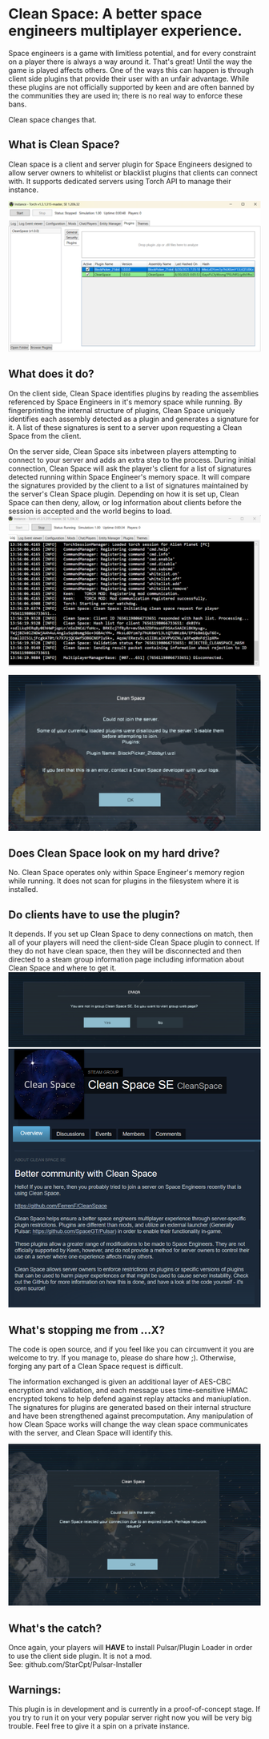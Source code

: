 # Clean Space: A better space engineers multiplayer experience.


Space engineers is a game with limitless potential, and for every constraint on a player there is always a way around it. 
That's great! Until the way the game is played affects others. One of the ways this can happen is through client side plugins
that provide their user with an unfair advantage. While these plugins are not officially supported by keen and are often
banned by the communities they are used in; there is no real way to enforce these bans.  

Clean space changes that.  

## What is Clean Space?

Clean space is a client and server plugin for Space Engineers designed to allow server owners to whitelist or blacklist plugins that clients can connect with. It supports dedicated servers using Torch API to manage their instance.

![Config Screen 1](ss1.png "Clean Space UI")

## What does it do?

On the client side, Clean Space identifies plugins by reading the assemblies referenced by Space Engineers in it's memory space while running. 
By fingerprinting the internal structure of plugins, Clean Space uniquely identifies each assembly detected as a plugin and generates a signature for it.
A list of these signatures is sent to a server upon requesting a Clean Space from the client.

On the server side, Clean Space sits inbetween players attempting to connect to your server and adds an extra step to the process. During initial connection,
Clean Space will ask the player's client for a list of signatures detected running within Space Engineer's memory space. It will compare the signatures provided by the client to
a list of signatures maintained by the server's Clean Space plugin. Depending on how it is set up, Clean Space can then deny, allow, or log information about clients before the session is accepted and the world begins to load.
![Active logs](ss2.png "Torch UI")

![Config Screen 1](ss5.png "Rejected")

## Does Clean Space look on my hard drive?

No. Clean Space operates only within Space Engineer's memory region while running. It does not scan for plugins in the filesystem where it is installed.

## Do clients have to use the plugin?

It depends. If you set up Clean Space to deny connections on match, then all of your players will need the client-side Clean Space plugin to connect.
If they do not have clean space, then they will be disconnected and then directed to a steam group information page including information about Clean Space and where to get it.
![Redirect](ss7.png "Redirect")
![SteamPage](ss6.png "Steam Information Page")

## What's stopping me from ...X?

The code is open source, and if you feel like you can circumvent it you are welcome to try. If you manage to, please do share how ;). Otherwise, forging any part of a Clean Space
request is difficult.  
  
The information exchanged is given an additional layer of AES-CBC encryption and validation, and each message uses time-sensitive HMAC encrypted tokens to help defend against replay attacks and maniuplation. 
The signatures for plugins are generated based on their internal structure and have been strengthened against precomputation. Any manipulation of how Clean Space works will change the way clean space communicates with the server, and Clean Space will identify this.

![Not so fast](ss4.png "Tokens and encryption")

## What's the catch?

Once again, your players will **HAVE** to install Pulsar/Plugin Loader in order to use the client side plugin. It is not a mod.  
See: github.com/StarCpt/Pulsar-Installer 

## Warnings:

This plugin is in development and is currently in a proof-of-concept stage. If you try to run it on your very popular server right now you will be very big trouble. 
Feel free to give it a spin on a private instance.